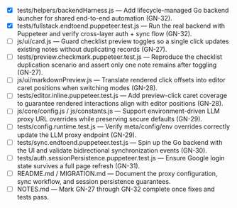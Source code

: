 - [x] tests/helpers/backendHarness.js — Add lifecycle-managed Go backend launcher for shared end-to-end automation (GN-32).
- [x] tests/fullstack.endtoend.puppeteer.test.js — Run the real backend with Puppeteer and verify cross-layer auth + sync flow (GN-32).
- [ ] js/ui/card.js — Guard checklist preview toggles so a single click updates existing notes without duplicating records (GN-27).
- [ ] tests/preview.checkmark.puppeteer.test.js — Reproduce the checklist duplication scenario and assert only one note remains after toggling (GN-27).
- [ ] js/ui/markdownPreview.js — Translate rendered click offsets into editor caret positions when switching modes (GN-28).
- [ ] tests/editor.inline.puppeteer.test.js — Add preview-click caret coverage to guarantee rendered interactions align with editor positions (GN-28).
- [ ] js/core/config.js / js/constants.js — Support environment-driven LLM proxy URL overrides while preserving secure defaults (GN-29).
- [ ] tests/config.runtime.test.js — Verify meta/config/env overrides correctly update the LLM proxy endpoint (GN-29).
- [ ] tests/sync.endtoend.puppeteer.test.js — Spin up the Go backend with the UI and validate bidirectional synchronization events (GN-30).
- [ ] tests/auth.sessionPersistence.puppeteer.test.js — Ensure Google login state survives a full page refresh (GN-31).
- [ ] README.md / MIGRATION.md — Document the proxy configuration, sync workflow, and session persistence guarantees.
- [ ] NOTES.md — Mark GN-27 through GN-32 complete once fixes and tests pass.
